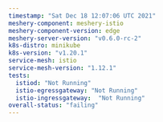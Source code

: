 ```yaml
---
timestamp: "Sat Dec 18 12:07:06 UTC 2021"
meshery-component: meshery-istio
meshery-component-version: edge
meshery-server-version: "v0.6.0-rc-2"
k8s-distro: minikube
k8s-version: "v1.20.1"
service-mesh: istio
service-mesh-version: "1.12.1"
tests:
  istiod: "Not Running"
  istio-egressgateway: "Not Running"
  istio-ingressgateway:  "Not Running"
overall-status: "failing"
---
```

